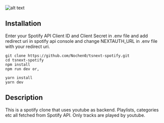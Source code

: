 [ss]: https://user-images.githubusercontent.com/71450603/163694344-2513b80f-7905-4084-b16f-85abd099f558.png "Logo Title Text 2"

![alt text][ss]

## Installation

Enter your Spotify API Client ID and Client Secret in .env file and add redirect uri in spotify api console and change NEXTAUTH_URL in .env file with your redirect uri.

```
git clone https://github.com/Nochen0/tsnext-spotify.git
cd tsnext-spotify
npm install
npm run dev or,

yarn install
yarn dev

```

## Description

This is a spotify clone that uses youtube as backend. Playlists, categories etc all fetched from Spotify API. Only tracks are played by youtube.
